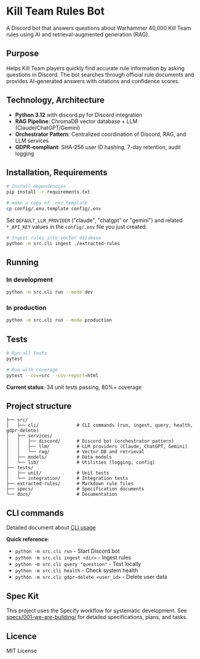 # Kill Team Rules Bot

A Discord bot that answers questions about Warhammer 40,000 Kill Team rules using AI and retrieval-augmented generation (RAG).

## Purpose

Helps Kill Team players quickly find accurate rule information by asking questions in Discord. The bot searches through official rule documents and provides AI-generated answers with citations and confidence scores.

## Technology, Architecture

- **Python 3.12** with discord.py for Discord integration
- **RAG Pipeline**: ChromaDB vector database + LLM (Claude/ChatGPT/Gemini)
- **Orchestrator Pattern**: Centralized coordination of Discord, RAG, and LLM services
- **GDPR-compliant**: SHA-256 user ID hashing, 7-day retention, audit logging

## Installation, Requirements

```bash
# Install dependencies
pip install -r requirements.txt

# make a copy of .env.template
cp config/.env.template config/.env
```

Set `DEFAULT_LLM_PROVIDER` ("claude", "chatgpt" or "gemini") and related `*_API_KEY` values in the `config/.env` file you just created.

```bash
# Ingest rules into vector database
python -m src.cli ingest ./extracted-rules
```

## Running

### In development
```bash
python -m src.cli run --mode dev
```

### In production
```bash
python -m src.cli run --mode production
```

## Tests

```bash
# Run all tests
pytest

# Run with coverage
pytest --cov=src --cov-report=html
```

**Current status**: 34 unit tests passing, 80%+ coverage

## Project structure

```
├── src/
│   ├── cli/              # CLI commands (run, ingest, query, health, gdpr-delete)
│   ├── services/
│   │   ├── discord/      # Discord bot (orchestrator pattern)
│   │   ├── llm/          # LLM providers (Claude, ChatGPT, Gemini)
│   │   └── rag/          # Vector DB and retrieval
│   ├── models/           # Data models
│   └── lib/              # Utilities (logging, config)
├── tests/
│   ├── unit/             # Unit tests
│   └── integration/      # Integration tests
├── extracted-rules/      # Markdown rule files
├── specs/                # Specification documents
└── docs/                 # Documentation
```

## CLI commands

Detailed document about [CLI usage](CLI_USAGE.md)

**Quick reference**:
- `python -m src.cli run` - Start Discord bot
- `python -m src.cli ingest <dir>` - Ingest rules
- `python -m src.cli query "question"` - Test locally
- `python -m src.cli health` - Check system health
- `python -m src.cli gdpr-delete <user_id>` - Delete user data

## Spec Kit

This project uses the Specify workflow for systematic development. See [specs/001-we-are-building/](specs/001-we-are-building/) for detailed specifications, plans, and tasks.

## Licence

MIT License
